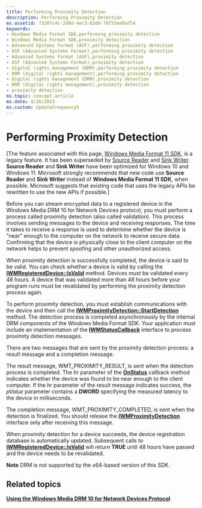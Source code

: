 ```yaml
---
title: Performing Proximity Detection
description: Performing Proximity Detection
ms.assetid: 73207c4c-2d8d-4ec3-b3d0-78f55ee0a754
keywords:
- Windows Media Format SDK,performing proximity detection
- Windows Media Format SDK,proximity detection
- Advanced Systems Format (ASF),performing proximity detection
- ASF (Advanced Systems Format),performing proximity detection
- Advanced Systems Format (ASF),proximity detection
- ASF (Advanced Systems Format),proximity detection
- digital rights management (DRM),performing proximity detection
- DRM (digital rights management),performing proximity detection
- digital rights management (DRM),proximity detection
- DRM (digital rights management),proximity detection
- proximity detection
ms.topic: concept-article
ms.date: 4/26/2023
ms.custom: UpdateFrequency5
---
```


# Performing Proximity Detection

\[The feature associated with this page, [Windows Media Format 11 SDK](/windows/win32/wmformat/windows-media-format-11-sdk), is a legacy feature. It has been superseded by [Source Reader](/windows/win32/medfound/source-reader) and [Sink Writer](/windows/win32/medfound/sink-writer). **Source Reader** and **Sink Writer** have been optimized for Windows 10 and Windows 11. Microsoft strongly recommends that new code use **Source Reader** and **Sink Writer** instead of **Windows Media Format 11 SDK**, when possible. Microsoft suggests that existing code that uses the legacy APIs be rewritten to use the new APIs if possible.\]

Before you can stream encrypted data to a registered device in the Windows Media DRM 10 for Network Devices protocol, you must perform a process called proximity detection (also called validation). This process involves sending messages to the device and receiving responses. The time it takes to receive a response is used to determine whether the device is "near" enough to the computer on the network to receive secure data. Confirming that the device is physically close to the client computer on the network helps to prevent spoofing and other unauthorized access.

When proximity detection is successfully completed, the device is said to be valid. You can check whether a device is valid by calling the [**IWMRegisteredDevice::IsValid**](/previous-versions/windows/desktop/api/Wmsdkidl/nf-wmsdkidl-iwmregistereddevice-isvalid) method. Devices must be validated every 48 hours. A device that was validated more than 48 hours before your program runs must be revalidated by performing the proximity detection process again.

To perform proximity detection, you must establish communications with the device and then call the [**IWMProximityDetection::StartDetection**](/previous-versions/windows/desktop/api/Wmsdkidl/nf-wmsdkidl-iwmproximitydetection-startdetection) method. The detection process is completed asynchronously by the internal DRM components of the Windows Media Format SDK. Your application must include an implementation of the [**IWMStatusCallback**](/previous-versions/windows/desktop/api/wmsdkidl/nn-wmsdkidl-iwmstatuscallback) interface to process proximity detection messages.

There are two messages that are sent by the proximity detection process: a result message and a completion message.

The result message, WMT\_PROXIMITY\_RESULT, is sent when the detection process is completed. The *hr* parameter of the [**OnStatus**](/previous-versions/windows/desktop/api/Wmsdkidl/nf-wmsdkidl-iwmstatuscallback-onstatus) callback method indicates whether the device was found to be near enough to the client computer. If the *hr* parameter of the result message indicates success, the *pValue* parameter contains a **DWORD** specifying the measured latency to the device in milliseconds.

The completion message, WMT\_PROXIMITY\_COMPLETED, is sent when the detection is finalized. You should release the [**IWMProximityDetection**](/previous-versions/windows/desktop/api/wmsdkidl/nn-wmsdkidl-iwmproximitydetection) interface only after receiving this message.

When proximity detection for a device succeeds, the device registration database is automatically updated. Subsequent calls to [**IWMRegisteredDevice::IsValid**](/previous-versions/windows/desktop/api/Wmsdkidl/nf-wmsdkidl-iwmregistereddevice-isvalid) will return **TRUE** until 48 hours have passed and the device needs to be revalidated.

**Note** DRM is not supported by the x64-based version of this SDK.

## Related topics

<dl> <dt>

[**Using the Windows Media DRM 10 for Network Devices Protocol**](using-the-windows-media-drm-10-for-network-devices-protocol.md)
</dt> </dl>

 

 





